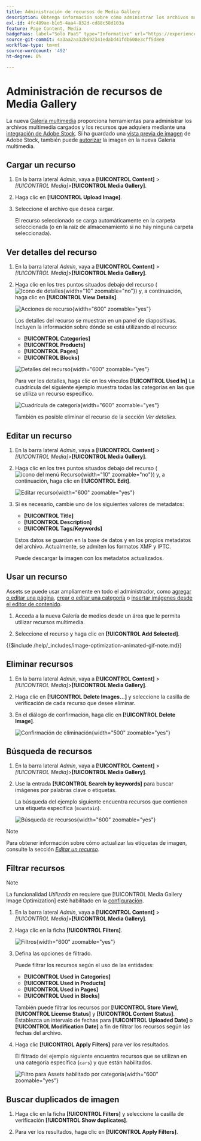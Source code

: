 ```yaml
---
title: Administración de recursos de Media Gallery
description: Obtenga información sobre cómo administrar los archivos multimedia cargados y los recursos que adquiere a través de una integración con Adobe Stock.
exl-id: 4fc489ae-b1e5-4aa4-832d-cd88c58d103a
feature: Page Content, Media
badgePaas: label="Solo PaaS" type="Informative" url="https://experienceleague.adobe.com/en/docs/commerce/user-guides/product-solutions" tooltip="Se aplica solo a proyectos de Adobe Commerce en la nube (infraestructura PaaS administrada por Adobe) y a proyectos locales."
source-git-commit: 4a3aa2aa32b692341edabd41fdb608e3cff5d8e0
workflow-type: tm+mt
source-wordcount: '492'
ht-degree: 0%

---
```


# Administración de recursos de Media Gallery

La nueva [Galería multimedia](media-gallery.md) proporciona herramientas para administrar los archivos multimedia cargados y los recursos que adquiera mediante una [integración de Adobe Stock](adobe-stock.md). Si ha guardado una [vista previa de imagen](adobe-stock-save-preview.md) de Adobe Stock, también puede [autorizar](adobe-stock-license-image.md) la imagen en la nueva Galería multimedia.

## Cargar un recurso

1. En la barra lateral _Admin_, vaya a **[!UICONTROL Content]** > _[!UICONTROL Media]_>**[!UICONTROL Media Gallery]**.

1. Haga clic en **[!UICONTROL Upload Image]**.

1. Seleccione el archivo que desea cargar.

   El recurso seleccionado se carga automáticamente en la carpeta seleccionada (o en la raíz de almacenamiento si no hay ninguna carpeta seleccionada).

## Ver detalles del recurso

1. En la barra lateral _Admin_, vaya a **[!UICONTROL Content]** > _[!UICONTROL Media]_>**[!UICONTROL Media Gallery]**.

1. Haga clic en los tres puntos situados debajo del recurso (![Icono de detalles](./assets/media-gallery-asset-menu-icon.png){width="10" zoomable="no"}) y, a continuación, haga clic en **[!UICONTROL View Details]**.

   ![Acciones de recurso](./assets/media-gallery-asset-actions.png){width="600" zoomable="yes"}

   Los detalles del recurso se muestran en un panel de diapositivas. Incluyen la información sobre dónde se está utilizando el recurso:

   - **[!UICONTROL Categories]**
   - **[!UICONTROL Products]**
   - **[!UICONTROL Pages]**
   - **[!UICONTROL Blocks]**

   ![Detalles del recurso](./assets/media-gallery-asset-details.png){width="600" zoomable="yes"}

   Para ver los detalles, haga clic en los vínculos **[!UICONTROL Used In]** La cuadrícula del siguiente ejemplo muestra todas las categorías en las que se utiliza un recurso específico.

   ![Cuadrícula de categoría](./assets/media-gallery-asset-categories.png){width="600" zoomable="yes"}

   También es posible eliminar el recurso de la sección _Ver detalles_.

## Editar un recurso

1. En la barra lateral _Admin_, vaya a **[!UICONTROL Content]** > _[!UICONTROL Media]_>**[!UICONTROL Media Gallery]**.

1. Haga clic en los tres puntos situados debajo del recurso (![icono del menú Recurso](./assets/media-gallery-asset-menu-icon.png){width="10" zoomable="no"}) y, a continuación, haga clic en **[!UICONTROL Edit]**.

   ![Editar recurso](./assets/media-gallery-edit-asset.png){width="600" zoomable="yes"}

1. Si es necesario, cambie uno de los siguientes valores de metadatos:

   - **[!UICONTROL Title]**
   - **[!UICONTROL Description]**
   - **[!UICONTROL Tags/Keywords]**

   Estos datos se guardan en la base de datos y en los propios metadatos del archivo. Actualmente, se admiten los formatos XMP y IPTC.

   Puede descargar la imagen con los metadatos actualizados.

## Usar un recurso

Assets se puede usar ampliamente en todo el administrador, como [agregar o editar una página](page-add.md), [crear o editar una categoría](../catalog/category-create.md) o [insertar imágenes desde el editor de contenido](editor-insert-image.md).

1. Acceda a la nueva Galería de medios desde un área que le permita utilizar recursos multimedia.

1. Seleccione el recurso y haga clic en **[!UICONTROL Add Selected]**.

{{$include /help/_includes/image-optimization-animated-gif-note.md}}

## Eliminar recursos

1. En la barra lateral _Admin_, vaya a **[!UICONTROL Content]** > _[!UICONTROL Media]_>**[!UICONTROL Media Gallery]**.

1. Haga clic en **[!UICONTROL Delete Images...]** y seleccione la casilla de verificación de cada recurso que desee eliminar.

1. En el diálogo de confirmación, haga clic en **[!UICONTROL Delete Image]**.

   ![Confirmación de eliminación](./assets/media-gallery-bulk-delete-confirm.png){width="500" zoomable="yes"}

## Búsqueda de recursos

1. En la barra lateral _Admin_, vaya a **[!UICONTROL Content]** > _[!UICONTROL Media]_>**[!UICONTROL Media Gallery]**.

1. Use la entrada **[!UICONTROL Search by keywords]** para buscar imágenes por palabras clave o etiquetas.

   La búsqueda del ejemplo siguiente encuentra recursos que contienen una etiqueta específica (`mountain`).

   ![Búsqueda de recursos](./assets/media-gallery-asset-search.png){width="600" zoomable="yes"}

>[!NOTE]
>
>Para obtener información sobre cómo actualizar las etiquetas de imagen, consulte la sección _[Editar un recurso](#edit-an-asset)_.

## Filtrar recursos

>[!NOTE]
>
>La funcionalidad _Utilizada en_ requiere que [!UICONTROL Media Gallery Image Optimization] esté habilitado en la [configuración](media-gallery-image-optimization.md).

1. En la barra lateral _Admin_, vaya a **[!UICONTROL Content]** > _[!UICONTROL Media]_>**[!UICONTROL Media Gallery]**.

1. Haga clic en la ficha **[!UICONTROL Filters]**.

   ![Filtros](./assets/media-gallery-filters.png){width="600" zoomable="yes"}

1. Defina las opciones de filtrado.

   Puede filtrar los recursos según el uso de las entidades:

   - **[!UICONTROL Used in Categories]**
   - **[!UICONTROL Used in Products]**
   - **[!UICONTROL Used in Pages]**
   - **[!UICONTROL Used in Blocks]**

   También puede filtrar los recursos por **[!UICONTROL Store View]**, **[!UICONTROL License Status]** y **[!UICONTROL Content Status]**. Establezca un intervalo de fechas para **[!UICONTROL Uploaded Date]** o **[!UICONTROL Modification Date]** a fin de filtrar los recursos según las fechas del archivo.

1. Haga clic **[!UICONTROL Apply Filters]** para ver los resultados.

   El filtrado del ejemplo siguiente encuentra recursos que se utilizan en una categoría específica (`cars`) y que están habilitados.

   ![Filtro para Assets habilitado por categoría](./assets/media-gallery-filter-by-category.png){width="600" zoomable="yes"}

## Buscar duplicados de imagen

1. Haga clic en la ficha **[!UICONTROL Filters]** y seleccione la casilla de verificación **[!UICONTROL Show duplicates]**.

1. Para ver los resultados, haga clic en **[!UICONTROL Apply Filters]**.

<!-- Last updated from includes: 2024-01-30 15:43:39 -->
